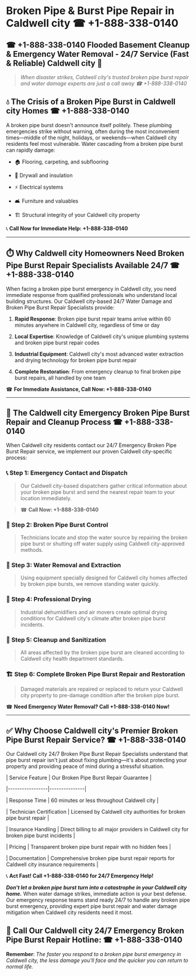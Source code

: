 # Broken Pipe & Burst Pipe Repair in Caldwell city ☎ +1-888-338-0140  
## ☎ +1-888-338-0140 Flooded Basement Cleanup & Emergency Water Removal - 24/7 Service (Fast & Reliable) Caldwell city 🚨  

> *When disaster strikes, Caldwell city's trusted broken pipe burst repair and water damage experts are just a call away ☎ +1-888-338-0140*  

## 💧 The Crisis of a Broken Pipe Burst in Caldwell city Homes ☎ +1-888-338-0140  

A broken pipe burst doesn't announce itself politely. These plumbing emergencies strike without warning, often during the most inconvenient times—middle of the night, holidays, or weekends—when Caldwell city residents feel most vulnerable. Water cascading from a broken pipe burst can rapidly damage:  

* 🏠 Flooring, carpeting, and subflooring  
* 🧱 Drywall and insulation  
* ⚡ Electrical systems  
* 🛋️ Furniture and valuables  
* 🏗️ Structural integrity of your Caldwell city property  

📞 **Call Now for Immediate Help: +1-888-338-0140**  

---  

## ⏱️ Why Caldwell city Homeowners Need Broken Pipe Burst Repair Specialists Available 24/7 ☎ +1-888-338-0140  

When facing a broken pipe burst emergency in Caldwell city, you need immediate response from qualified professionals who understand local building structures. Our Caldwell city-based 24/7 Water Damage and Broken Pipe Burst Repair Specialists provide:  

1. **Rapid Response**: Broken pipe burst repair teams arrive within 60 minutes anywhere in Caldwell city, regardless of time or day  
2. **Local Expertise**: Knowledge of Caldwell city's unique plumbing systems and broken pipe burst repair codes  
3. **Industrial Equipment**: Caldwell city's most advanced water extraction and drying technology for broken pipe burst repair  
4. **Complete Restoration**: From emergency cleanup to final broken pipe burst repairs, all handled by one team  

☎ **For Immediate Assistance, Call Now: +1-888-338-0140**  

---  

## 🔧 The Caldwell city Emergency Broken Pipe Burst Repair and Cleanup Process ☎ +1-888-338-0140  

When Caldwell city residents contact our 24/7 Emergency Broken Pipe Burst Repair service, we implement our proven Caldwell city-specific process:  

### 📞 Step 1: Emergency Contact and Dispatch  
> Our Caldwell city-based dispatchers gather critical information about your broken pipe burst and send the nearest repair team to your location immediately.  
> ☎ **Call Now: +1-888-338-0140**  

### 🚿 Step 2: Broken Pipe Burst Control  
> Technicians locate and stop the water source by repairing the broken pipe burst or shutting off water supply using Caldwell city-approved methods.  

### 🌊 Step 3: Water Removal and Extraction  
> Using equipment specially designed for Caldwell city homes affected by broken pipe bursts, we remove standing water quickly.  

### 💨 Step 4: Professional Drying  
> Industrial dehumidifiers and air movers create optimal drying conditions for Caldwell city's climate after broken pipe burst incidents.  

### 🧼 Step 5: Cleanup and Sanitization  
> All areas affected by the broken pipe burst are cleaned according to Caldwell city health department standards.  

### 🏗️ Step 6: Complete Broken Pipe Burst Repair and Restoration  
> Damaged materials are repaired or replaced to return your Caldwell city property to pre-damage condition after the broken pipe burst.  

☎ **Need Emergency Water Removal? Call +1-888-338-0140 Now!**  

---  

## ✅ Why Choose Caldwell city's Premier Broken Pipe Burst Repair Service? ☎ +1-888-338-0140  

Our Caldwell city 24/7 Broken Pipe Burst Repair Specialists understand that pipe burst repair isn't just about fixing plumbing—it's about protecting your property and providing peace of mind during a stressful situation.  

| Service Feature | Our Broken Pipe Burst Repair Guarantee |  
|-----------------|---------------|  
| Response Time | 60 minutes or less throughout Caldwell city |  
| Technician Certification | Licensed by Caldwell city authorities for broken pipe burst repair |  
| Insurance Handling | Direct billing to all major providers in Caldwell city for broken pipe burst incidents |  
| Pricing | Transparent broken pipe burst repair with no hidden fees |  
| Documentation | Comprehensive broken pipe burst repair reports for Caldwell city insurance requirements |  

📞 **Act Fast! Call +1-888-338-0140 for 24/7 Emergency Help!**  

***Don't let a broken pipe burst turn into a catastrophe in your Caldwell city home.*** When water damage strikes, immediate action is your best defense. Our emergency response teams stand ready 24/7 to handle any broken pipe burst emergency, providing expert pipe burst repair and water damage mitigation when Caldwell city residents need it most.  

## 📱 Call Our Caldwell city 24/7 Emergency Broken Pipe Burst Repair Hotline: ☎ +1-888-338-0140  

**Remember**: *The faster you respond to a broken pipe burst emergency in Caldwell city, the less damage you'll face and the quicker you can return to normal life.*